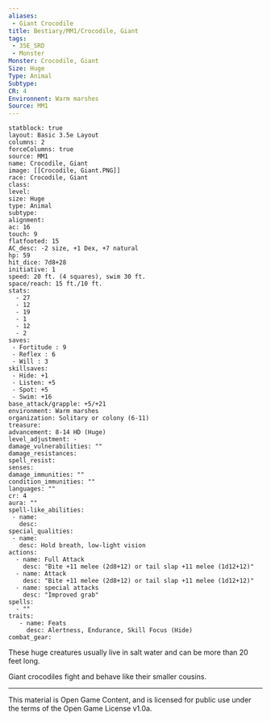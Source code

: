 ```yaml
---
aliases:
 - Giant Crocodile
title: Bestiary/MM1/Crocodile, Giant
tags: 
 - 35E_SRD
 - Monster
Monster: Crocodile, Giant
Size: Huge
Type: Animal
Subtype: 
CR: 4
Environnent: Warm marshes
Source: MM1
---
```


```statblock
statblock: true
layout: Basic 3.5e Layout
columns: 2
forceColumns: true
source: MM1 
name: Crocodile, Giant
image: [[Crocodile, Giant.PNG]]
race: Crocodile, Giant
class: 
level: 
size: Huge
type: Animal
subtype: 
alignment: 
ac: 16
touch: 9
flatfooted: 15
AC_desc: -2 size, +1 Dex, +7 natural
hp: 59
hit_dice: 7d8+28
initiative: 1
speed: 20 ft. (4 squares), swim 30 ft.
space/reach: 15 ft./10 ft.
stats:
  - 27
  - 12
  - 19
  - 1
  - 12
  - 2
saves:
 - Fortitude : 9
 - Reflex : 6
 - Will : 3
skillsaves:
 - Hide: +1
 - Listen: +5
 - Spot: +5
 - Swim: +16
base_attack/grapple: +5/+21
environment: Warm marshes
organization: Solitary or colony (6-11)
treasure: 
advancement: 8-14 HD (Huge)
level_adjustment: -
damage_vulnerabilities: ""
damage_resistances: 
spell_resist: 
senses: 
damage_immunities: ""
condition_immunities: ""
languages: ""
cr: 4
aura: ""
spell-like_abilities:
 - name: 
   desc: 
special_qualities:
 - name:
   desc: Hold breath, low-light vision
actions:
  - name: Full Attack
    desc: "Bite +11 melee (2d8+12) or tail slap +11 melee (1d12+12)"
  - name: Attack
    desc: "Bite +11 melee (2d8+12) or tail slap +11 melee (1d12+12)"
  - name: special attacks
    desc: "Improved grab"
spells:
  - ""
traits:
   - name: Feats
     desc: Alertness, Endurance, Skill Focus (Hide)
combat_gear:  
```


These huge creatures usually live in salt water and can be more than 20 feet long.

Giant crocodiles fight and behave like their smaller cousins.

---

This material is Open Game Content, and is licensed for public use under the terms of the Open Game License v1.0a.
